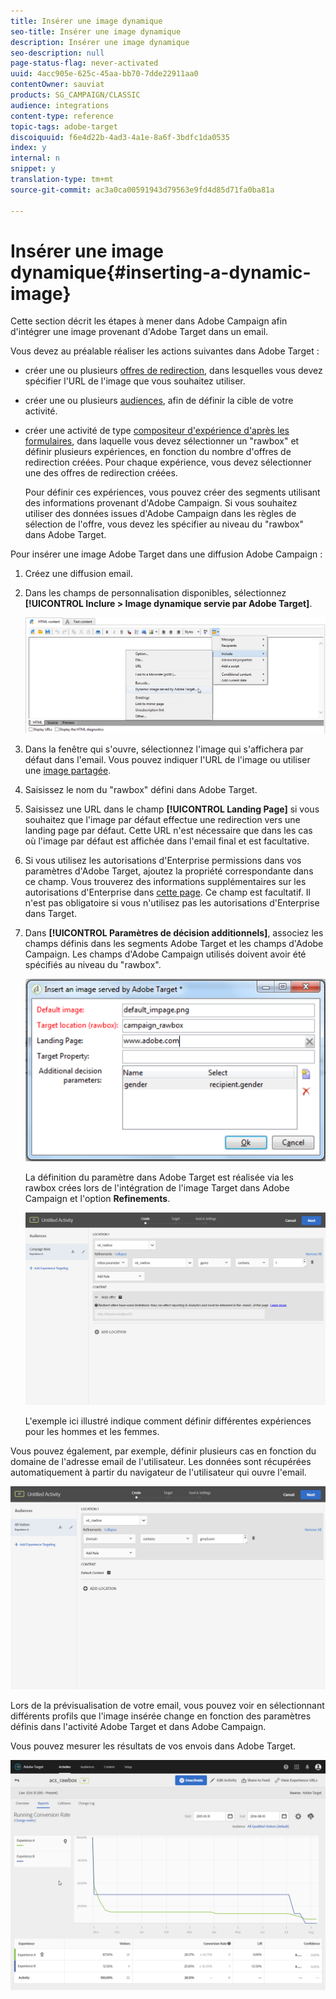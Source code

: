 ```yaml
---
title: Insérer une image dynamique
seo-title: Insérer une image dynamique
description: Insérer une image dynamique
seo-description: null
page-status-flag: never-activated
uuid: 4acc905e-625c-45aa-bb70-7dde22911aa0
contentOwner: sauviat
products: SG_CAMPAIGN/CLASSIC
audience: integrations
content-type: reference
topic-tags: adobe-target
discoiquuid: f6e4d22b-4ad3-4a1e-8a6f-3bdfc1da0535
index: y
internal: n
snippet: y
translation-type: tm+mt
source-git-commit: ac3a0ca00591943d79563e9fd4d85d71fa0ba81a

---
```



# Insérer une image dynamique{#inserting-a-dynamic-image}

Cette section décrit les étapes à mener dans Adobe Campaign afin d&#39;intégrer une image provenant d&#39;Adobe Target dans un email.

Vous devez au préalable réaliser les actions suivantes dans Adobe Target :

* créer une ou plusieurs [offres de redirection](https://docs.adobe.com/help/en/target/using/experiences/offers/offer-redirect.html), dans lesquelles vous devez spécifier l&#39;URL de l&#39;image que vous souhaitez utiliser.
* créer une ou plusieurs [audiences](https://marketing.adobe.com/resources/help/en_US/target/target/t_create-audience.html), afin de définir la cible de votre activité.
* créer une activité de type [compositeur d&#39;expérience d&#39;après les formulaires](https://docs.adobe.com/content/help/en/target/using/activities/abtest/create/test-create-ab.html), dans laquelle vous devez sélectionner un &quot;rawbox&quot; et définir plusieurs expériences, en fonction du nombre d&#39;offres de redirection créées. Pour chaque expérience, vous devez sélectionner une des offres de redirection créées.

   Pour définir ces expériences, vous pouvez créer des segments utilisant des informations provenant d&#39;Adobe Campaign. Si vous souhaitez utiliser des données issues d&#39;Adobe Campaign dans les règles de sélection de l&#39;offre, vous devez les spécifier au niveau du &quot;rawbox&quot; dans Adobe Target.

Pour insérer une image Adobe Target dans une diffusion Adobe Campaign :

1. Créez une diffusion email.
1. Dans les champs de personnalisation disponibles, sélectionnez **[!UICONTROL Inclure > Image dynamique servie par Adobe Target]**.

   ![](assets/tar_insert_dynamic_image.png)

1. Dans la fenêtre qui s&#39;ouvre, sélectionnez l&#39;image qui s&#39;affichera par défaut dans l&#39;email. Vous pouvez indiquer l&#39;URL de l&#39;image ou utiliser une [image partagée](../../integrations/using/sharing-assets-with-adobe-experience-cloud.md).
1. Saisissez le nom du &quot;rawbox&quot; défini dans Adobe Target.
1. Saisissez une URL dans le champ **[!UICONTROL Landing Page]** si vous souhaitez que l&#39;image par défaut effectue une redirection vers une landing page par défaut. Cette URL n&#39;est nécessaire que dans les cas où l&#39;image par défaut est affichée dans l&#39;email final et est facultative.
1. Si vous utilisez les autorisations d&#39;Enterprise permissions dans vos paramètres d&#39;Adobe Target, ajoutez la propriété correspondante dans ce champ. Vous trouverez des informations supplémentaires sur les autorisations d&#39;Enterprise dans [cette page](https://marketing.adobe.com/resources/help/en_US/target/target/properties-overview.html). Ce champ est facultatif. Il n&#39;est pas obligatoire si vous n&#39;utilisez pas les autorisations d&#39;Enterprise dans Target.
1. Dans **[!UICONTROL Paramètres de décision additionnels]**, associez les champs définis dans les segments Adobe Target et les champs d&#39;Adobe Campaign. Les champs d&#39;Adobe Campaign utilisés doivent avoir été spécifiés au niveau du &quot;rawbox&quot;. 

   ![](assets/tar_additional_decisionning_parameters.png)

   La définition du paramètre dans Adobe Target est réalisée via les rawbox crées lors de l&#39;intégration de l&#39;image Target dans Adobe Campaign et l&#39;option **Refinements**.

   ![](assets/tar_additional_decisionning_parameters_1.png)

   L&#39;exemple ici illustré indique comment définir différentes expériences pour les hommes et les femmes.

Vous pouvez également, par exemple, définir plusieurs cas en fonction du domaine de l&#39;adresse email de l&#39;utilisateur. Les données sont récupérées automatiquement à partir du navigateur de l&#39;utilisateur qui ouvre l&#39;email.

![](assets/tar_additional_decisionning_parameters_2.png)

Lors de la prévisualisation de votre email, vous pouvez voir en sélectionnant différents profils que l&#39;image insérée change en fonction des paramètres définis dans l&#39;activité Adobe Target et dans Adobe Campaign.

Vous pouvez mesurer les résultats de vos envois dans Adobe Target.

![](assets/tar_measure_results.png)

